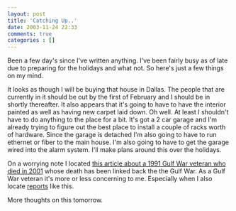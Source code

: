 ```yaml
---
layout: post
title: 'Catching Up..'
date: 2003-11-24 22:33
comments: true
categories : []
---  
```


Been a few day's since I've written anything. I've been fairly busy as of late due to preparing for the holidays and what not. So here's just a few things on my mind.

It looks as though I will be buying that house in Dallas. The people that are currently in it should be out by the first of February and I should be in shortly thereafter. It also appears that it's going to have to have the interior painted as well as having new carpet laid down. Oh well. At least I shouldn't have to do anything to the place for a bit. It's got a 2 car garage and I'm already trying to figure out the best place to install a couple of racks worth of hardware. Since the garage is detached I'm also going to have to run ethernet or fiber to the main house. I'm also going to have to get the garage wired into the alarm system. I'll make plans around this over the holidays.

On a worrying note I located <a href="http://news.bbc.co.uk/1/hi/health/3234908.stm">this article about a 1991 Gulf War veteran who died in 2001</a> whose death has been linked back the the Gulf War. As a Gulf War veteran it's more or less concerning to me. Especially when I also locate <a href="http://www.gulflink.osd.mil/library/randrep/pb_paper/">reports</a> like this.

More thoughts on this tomorrow.

